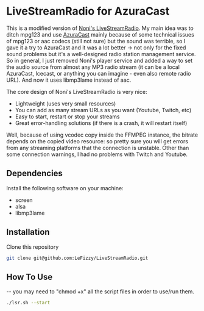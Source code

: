 # LiveStreamRadio for AzuraCast
This is a modified version of [Noni's LiveStreamRadio](https://github.com/NoniDOTio/LiveStreamRadio). My main idea was to ditch mpg123 and use [AzuraCast](https://github.com/AzuraCast/AzuraCast) mainly because of some technical issues of mpg123 or aac codecs (still not sure) but the sound was terrible, so I gave it a try to AzuraCast and it was a lot better -> not only for the fixed sound problems but it's a well-designed radio station management service. So in general, I just removed Noni's player service and added a way to set the audio source from almost any MP3 radio stream (it can be a local AzuraCast, Icecast, or anything you can imagine - even also remote radio URL). And now it uses libmp3lame instead of aac.

The core design of Noni's LiveStreamRadio is very nice: 
+ Lightweight (uses very small resources)
+ You can add as many stream URLs as you want (Youtube, Twitch, etc)
+ Easy to start, restart or stop your streams
+ Great error-handling solutions (if there is a crash, it will restart itself)

Well, because of using vcodec copy inside the FFMPEG instance, the bitrate depends on the copied video resource: so pretty sure you will get errors from any streaming platforms that the connection is unstable. Other than some connection warnings, I had no problems with Twitch and Youtube.

## Dependencies
Install the following software on your machine: 
+ screen 
+ alsa
+ libmp3lame

## Installation
Clone this repository
```bash
git clone git@github.com:LeFizzy/LiveStreamRadio.git
```

## How To Use
-- you may need to "chmod +x" all the script files in order to use/run them.

```bash
./lsr.sh --start
```
